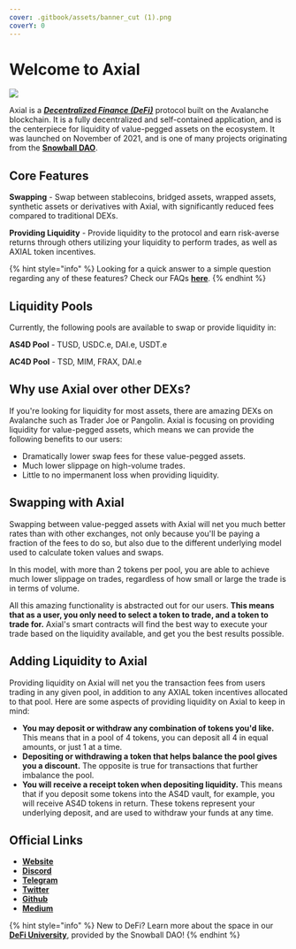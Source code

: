 ```yaml
---
cover: .gitbook/assets/banner_cut (1).png
coverY: 0
---
```


# Welcome to Axial

![](.gitbook/assets/banner\_cut.png)

Axial is a [_**Decentralized Finance (DeFi)**_](https://snowballs.gitbook.io/snowball-docs/resources/defi-glossary#decentralized-finance-defi) protocol built on the Avalanche blockchain. It is a fully decentralized and self-contained application, and is the centerpiece for liquidity of value-pegged assets on the ecosystem. It was launched on November of 2021, and is one of many projects originating from the [**Snowball DAO**](https://snowball.network).

## Core Features

**Swapping** - Swap between stablecoins, bridged assets, wrapped assets, synthetic assets or derivatives with Axial, with significantly reduced fees compared to traditional DEXs.

**Providing Liquidity** - Provide liquidity to the protocol and earn risk-averse returns through others utilizing your liquidity to perform trades, as well as AXIAL token incentives.

{% hint style="info" %}
Looking for a quick answer to a simple question regarding any of these features? Check our FAQs [**here**](resources/frequently-asked-questions/).
{% endhint %}

## Liquidity Pools

Currently, the following pools are available to swap or provide liquidity in:

**AS4D Pool** - TUSD, USDC.e, DAI.e, USDT.e

**AC4D Pool** - TSD, MIM, FRAX, DAI.e

## Why use Axial over other DEXs?

If you're looking for liquidity for most assets, there are amazing DEXs on Avalanche such as Trader Joe or Pangolin. Axial is focusing on providing liquidity for value-pegged assets, which means we can provide the following benefits to our users:

* Dramatically lower swap fees for these value-pegged assets.
* Much lower slippage on high-volume trades.
* Little to no impermanent loss when providing liquidity.

## Swapping with Axial

Swapping between value-pegged assets with Axial will net you much better rates than with other exchanges, not only because you'll be paying a fraction of the fees to do so, but also due to the different underlying model used to calculate token values and swaps.

In this model, with more than 2 tokens per pool, you are able to achieve much lower slippage on trades, regardless of how small or large the trade is in terms of volume.

All this amazing functionality is abstracted out for our users. **This means that as a user, you only need to select a token to trade, and a token to trade for.** Axial's smart contracts will find the best way to execute your trade based on the liquidity available, and get you the best results possible.

## Adding Liquidity to Axial

Providing liquidity on Axial will net you the transaction fees from users trading in any given pool, in addition to any AXIAL token incentives allocated to that pool. Here are some aspects of providing liquidity on Axial to keep in mind:

* **You may deposit or withdraw any combination of tokens you'd like.** This means that in a pool of 4 tokens, you can deposit all 4 in equal amounts, or just 1 at a time.
* **Depositing or withdrawing a token that helps balance the pool gives you a discount.** The opposite is true for transactions that further imbalance the pool.
* **You will receive a receipt token when depositing liquidity.** This means that if you deposit some tokens into the AS4D vault, for example, you will receive AS4D tokens in return. These tokens represent your underlying deposit, and are used to withdraw your funds at any time.

## Official Links

* [**Website**](https://app.axial.exchange)
* [**Discord**](https://discord.gg/NPsxMhcCrS)
* [**Telegram**](https://t.me/axialdefi)
* [**Twitter**](https://twitter.com/AxialDeFi)
* [**Github**](https://github.com/Snowball-Finance)
* [**Medium**](https://medium.com/@AxialDeFi)

{% hint style="info" %}
New to DeFi? Learn more about the space in our [**DeFi University**](snowball-defi-university/introduction.md), provided by the Snowball DAO!
{% endhint %}
